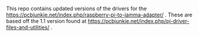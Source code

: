This repo contains updated versions of the drivers for the https://pcbjunkie.net/index.php/raspberry-pi-to-jamma-adapter/ .  These are based off the 1.1 version found at https://pcbjunkie.net/index.php/pj-driver-files-and-utilities/ .
